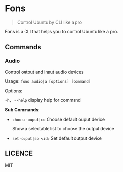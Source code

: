 # Fons

> Control Ubuntu by CLI like a pro

Fons is a CLI that helps you to control Ubuntu like a pro.

## Commands

### Audio
  Control output and input audio devices

  Usage: `fons audio|a [options] [command]`

  Options:

`-h, --help`  display help for command

  **Sub Commands**:
  
  * `choose-ouput|co`   Choose default ouput device
    
    Show a selectable list to choose the output device

  * `set-ouput|so <id>` Set default output device

## LICENCE

MIT
